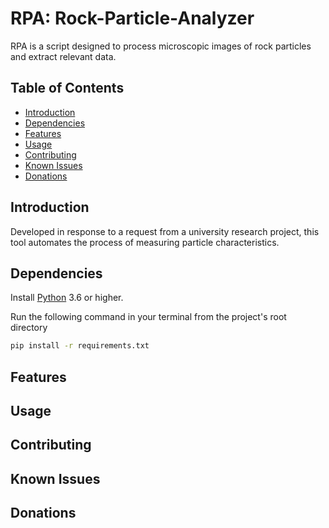# RPA: Rock-Particle-Analyzer

RPA is a script designed to process microscopic images of rock particles and extract relevant data.

## Table of Contents

- [Introduction](#introduction)
- [Dependencies](#dependencies)
- [Features](#features)
- [Usage](#usage)
- [Contributing](#contributing)
- [Known Issues](#known-issues)
- [Donations](#donations)

## Introduction

Developed in response to a request from a university research project, this tool automates the process of measuring particle characteristics.

## Dependencies
Install [Python](https://www.python.org/downloads/) 3.6 or higher.

Run the following command in your terminal from the project's root directory
```bash
pip install -r requirements.txt
```

## Features

## Usage

## Contributing

## Known Issues

## Donations
